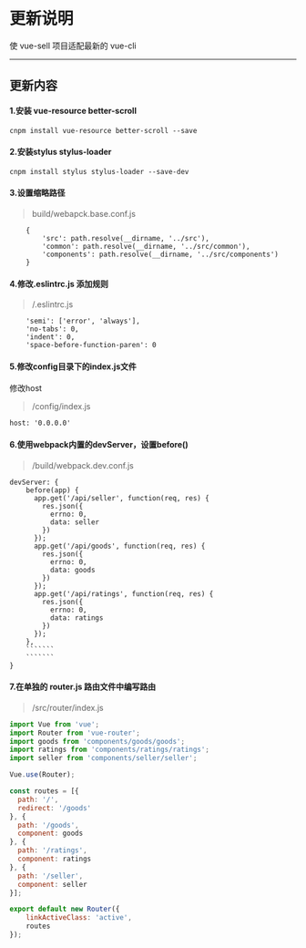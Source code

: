 ﻿更新说明
===================


使 vue-sell 项目适配最新的 vue-cli

----------


更新内容
-------------


#### 1.安装 vue-resource better-scroll
```
cnpm install vue-resource better-scroll --save
```

#### 2.安装stylus stylus-loader 
```
cnpm install stylus stylus-loader --save-dev
```

#### 3.设置缩略路径
>build/webapck.base.conf.js
```
    {
        'src': path.resolve(__dirname, '../src'),
        'common': path.resolve(__dirname, '../src/common'),
        'components': path.resolve(__dirname, '../src/components')
    }
```

#### 4.修改.eslintrc.js 添加规则
>/.eslintrc.js
```
    'semi': ['error', 'always'],
    'no-tabs': 0,
    'indent': 0,
    'space-before-function-paren': 0
```

#### 5.修改config目录下的index.js文件

修改host
>/config/index.js
```
host: '0.0.0.0'
```


#### 6.使用webpack内置的devServer，设置before()
>/build/webpack.dev.conf.js
```
devServer: {
    before(app) {
      app.get('/api/seller', function(req, res) {
        res.json({
          errno: 0,
          data: seller
        })
      });
      app.get('/api/goods', function(req, res) {
        res.json({
          errno: 0,
          data: goods
        })
      });
      app.get('/api/ratings', function(req, res) {
        res.json({
          errno: 0,
          data: ratings
        })
      });
    },
    ```````
    ```````
}
```


#### 7.在单独的 router.js 路由文件中编写路由
>/src/router/index.js

```js
import Vue from 'vue';
import Router from 'vue-router';
import goods from 'components/goods/goods';
import ratings from 'components/ratings/ratings';
import seller from 'components/seller/seller';

Vue.use(Router);

const routes = [{
  path: '/',
  redirect: '/goods'
}, {
  path: '/goods',
  component: goods
}, {
  path: '/ratings',
  component: ratings
}, {
  path: '/seller',
  component: seller
}];

export default new Router({
    linkActiveClass: 'active',
    routes
});
```

